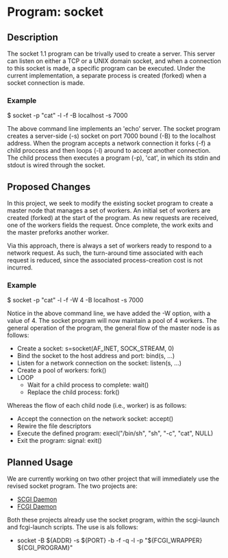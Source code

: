 # Program: socket

## Description 
The socket 1.1 program can be trivally used to create a server.  This server can listen on either a TCP or a UNIX domain socket, and when a connection to this socket is made, a specific program can be executed.  Under the current implementation, a separate process is created (forked) when  a socket connection is made.

### Example
$ socket -p "cat" -l -f -B localhost -s 7000

The above command line implements an 'echo' server.  The socket program creates a server-side (-s) socket on port 7000 bound (-B) to the localhost address. When the program accepts a network connection it forks (-f) a child proccess and then loops (-l) around to accept another connection.  The child process then executes a  program (-p), 'cat', in which its stdin and stdout is wired through the socket.

## Proposed Changes
In this project, we seek to modify the existing socket program to create a master node that manages a set of workers. An initial set of workers are created (forked) at the start of the program.  As new requests are received, one of the workers fields the request.  Once complete, the work exits and the master preforks another worker.

Via this approach, there is always a set of workers ready to respond to a network request. As such, the turn-around time associated with each request is reduced, since the associated process-creation cost is not incurred.


### Example
$ socket -p "cat" -l -f -W 4 -B localhost -s 7000

Notice in the above command line, we have added the -W option, with a value of 4.  The socket program will now maintain a pool of 4 workers.  The general operation of the program, the general flow of the master node is as follows:

* Create a socket: s=socket(AF_INET, SOCK_STREAM, 0)
* Bind the socket to the host address and port:  bind(s, ...)
* Listen for a network connection on the socket: listen(s, ...)
* Create a pool of workers: fork() 
* LOOP
  * Wait for a child process to complete: wait()
  * Replace the child process: fork()

Whereas the flow of each child node (i.e., worker) is as follows:

   * Accept the connection on the network socket: accept()
   * Rewire the file descriptors
   * Execute the defined program: execl("/bin/sh", "sh", "-c", "cat", NULL)
   * Exit the program: signal: exit()


## Planned Usage
We are currently working on two other project that will immediately use the revised socket program.  The two projects are:

* [SCGI Daemon](https://github.com/csuntechlab/scgi-daemon)
* [FCGI Daemon](https://github.com/csuntechlab/fcgi-daemon)

Both these projects already use the socket program, within the scgi-launch and fcgi-launch scripts.  The use is als follows:

* socket -B ${ADDR} -s ${PORT} -b -f -q -l -p "${FCGI_WRAPPER} ${CGI_PROGRAM}"


